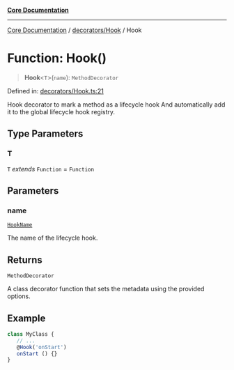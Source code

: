 [**Core Documentation**](../../../README.md)

***

[Core Documentation](../../../README.md) / [decorators/Hook](../README.md) / Hook

# Function: Hook()

> **Hook**\<`T`\>(`name`): `MethodDecorator`

Defined in: [decorators/Hook.ts:21](https://github.com/stonemjs/core/blob/e2fddc9518734748c09a72d4b4064dd1d4c1288c/src/decorators/Hook.ts#L21)

Hook decorator to mark a method as a lifecycle hook
And automatically add it to the global lifecycle hook registry.

## Type Parameters

### T

`T` *extends* `Function` = `Function`

## Parameters

### name

[`HookName`](../../../declarations/type-aliases/HookName.md)

The name of the lifecycle hook.

## Returns

`MethodDecorator`

A class decorator function that sets the metadata using the provided options.

## Example

```typescript
class MyClass {
   // ...
   @Hook('onStart')
   onStart () {}
}
```
